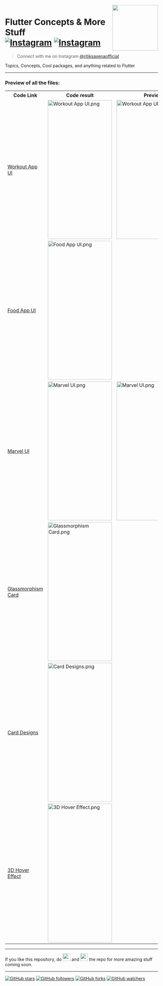 <img src="https://user-images.githubusercontent.com/62079355/121505629-9f847180-ca00-11eb-8db6-155e61a091a5.png" align="right" style: height=150 width=150/>

# Flutter Concepts & More Stuff <br> [![Instagram](https://img.shields.io/twitter/url?label=%40ritiksaxenaofficial&logo=Instagram&style=social&url=https%3A%2F%2Fwww.instagram.com%2Fritiksaxenaofficial%2F)](https://www.instagram.com/ritiksaxenaofficial/)&nbsp;[![Instagram](https://img.shields.io/twitter/url?label=%40ultimateflutter&logo=Instagram&style=social&url=https%3A%2F%2Fwww.instagram.com%2Fultimateflutter%2F)](https://www.instagram.com/ultimateflutter/)
> Connect with me on Instagram <a href='https://www.instagram.com/ritiksaxenaofficial/'>@ritiksaxenaofficial</a>


Topics, Concepts, Cool packages, and anything related to Flutter

---

### Preview of all the files:

<table style='cellspacing="0"'>
  <tr>
    <th>Code Link</th>
    <th>Code result</th>
    <th>Preview</th>
  </tr>
  <tr>
    <td><a href="https://github.com/Ritik-Saxena/ultimateflutter/tree/Flutter/Workout%20App%20UI">Workout App UI</a></td>
    <td>
      <img src="https://user-images.githubusercontent.com/62079355/261990231-40f38662-04d1-4e91-8ec1-63ce46627a83.png" alt="Workout App UI.png" height=457, width=211>
    </td>
    <td>
      <img src="https://user-images.githubusercontent.com/62079355/262345760-f1813519-8705-4d50-bb4b-6cadd45dcf3f.gif" alt="Workout App UI.png" height=457, width=211>
    </td>
    
  </tr>
  <tr>
    <td><a href="https://github.com/Ritik-Saxena/ultimateflutter/tree/Flutter/Food%20App%20UI%20%5BHome%20Screen%5D">Food App UI</a></td>
    <td>
      <img src="https://user-images.githubusercontent.com/62079355/148988478-441d9a5f-857f-4411-9606-c05598a6c306.png" alt="Food App UI.png" height=457, width=211>
    </td>
  </tr>
  <tr>
    <td><a href="https://github.com/Ritik-Saxena/ultimateflutter/tree/Flutter/Marvel%20UI">Marvel UI</a></td>
    <td>
      <img src="https://user-images.githubusercontent.com/62079355/197539162-3d388fe2-c06e-4936-b9f9-4a4420188c8c.png" alt="Marvel UI.png" height=457, width=211>
    </td>
     <td>
      <img src="https://user-images.githubusercontent.com/62079355/197543560-68a5a925-b6d6-4a99-ba6d-6083e373b4f9.gif" alt="Marvel UI.png" height=457, width=241>
    </td>
  </tr>
  <tr>
    <td><a href="https://github.com/Ritik-Saxena/ultimateflutter/tree/Flutter/Glassmorphism%20Card">Glassmorphism Card</a></td>
    <td>
      <img src="https://user-images.githubusercontent.com/62079355/124398244-4c1cef00-dd32-11eb-8b47-c2d9821a9cc5.PNG" alt="Glassmorphism Card.png" height=457, width=211>
    </td>
  </tr>
  <tr>
    <td><a href="https://github.com/Ritik-Saxena/ultimateflutter/tree/Flutter/Card%20Designs">Card Designs</a></td>
    <td>
      <img src="https://user-images.githubusercontent.com/62079355/125661351-760fbf2f-87d3-463c-8f97-86931b558f17.jpg" alt="Card Designs.png" height=457, width=211>
    </td>
  </tr>
  <tr>
    <td><a href="https://github.com/Ritik-Saxena/ultimateflutter/tree/Flutter/3D%20Tilt%20Hover%20Effect">3D Hover Effect</a></td>
    <td>
      <img src="https://user-images.githubusercontent.com/62079355/200074398-242381fc-5f4c-4573-9d5f-28fb420b851f.gif" object-fit: cover alt="3D Hover Effect.png" height=457, width=211>
    </td>
  </tr>
 </table>

--- 
If you like this repository, do <img src="https://user-images.githubusercontent.com/62079355/200077014-f3e95bba-57a6-4c7a-b26a-212bf18e5162.png" width=25 height=25> and <img src="https://user-images.githubusercontent.com/62079355/220893415-ea2015e9-6df6-4de2-ab66-041a3f890be2.png" width=25 height=25> the repo for more amazing stuff coming soon.

---
[![GitHub stars](https://img.shields.io/github/stars/Ritik-Saxena/ultimateflutter?style=social)](https://github.com/Ritik-Saxena/ultimateflutter)
[![GitHub followers](https://img.shields.io/github/followers/Ritik-Saxena?style=social)](https://github.com/Ritik-Saxena?tab=followers)
[![GitHub forks](https://img.shields.io/github/forks/Ritik-Saxena/ultimateflutter?style=social)](https://github.com/Ritik-Saxena/ultimateflutter)
[![GitHub watchers](https://img.shields.io/github/watchers/Ritik-Saxena/ultimateflutter?style=social)](https://github.com/Ritik-Saxena/ultimateflutter)
